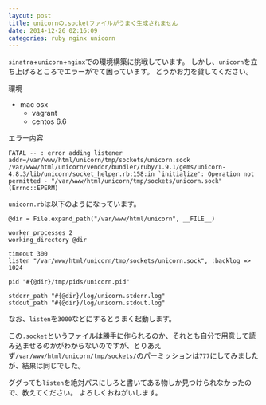 ```yaml
---
layout: post
title: unicornの.socketファイルがうまく生成されません
date: 2014-12-26 02:16:09
categories: ruby nginx unicorn
---
```

<!-- {% raw %} -->
<p><code>sinatra</code>+<code>unicorn</code>+<code>nginx</code>での環境構築に挑戦しています。
しかし、<code>unicorn</code>を立ち上げるところでエラーがでて困っています。
どうかお力を貸してください。</p>

<p>環境</p>

<ul>
<li>mac osx
<ul>
<li>vagrant</li>
<li>centos 6.6</li>
</ul></li>
</ul>

<p>エラー内容</p>

<pre><code>FATAL -- : error adding listener addr=/var/www/html/unicorn/tmp/sockets/unicorn.sock
/var/www/html/unicorn/vendor/bundler/ruby/1.9.1/gems/unicorn-4.8.3/lib/unicorn/socket_helper.rb:158:in `initialize': Operation not permitted - "/var/www/html/unicorn/tmp/sockets/unicorn.sock" (Errno::EPERM)
</code></pre>

<p><code>unicorn.rb</code>は以下のようになっています。</p>

<pre><code>@dir = File.expand_path("/var/www/html/unicorn", __FILE__)

worker_processes 2
working_directory @dir

timeout 300
listen "/var/www/html/unicorn/tmp/sockets/unicorn.sock", :backlog =&gt; 1024

pid "#{@dir}/tmp/pids/unicorn.pid"

stderr_path "#{@dir}/log/unicorn.stderr.log"
stdout_path "#{@dir}/log/unicorn.stdout.log"
</code></pre>

<p>なお、<code>listen</code>を<code>3000</code>などにするとうまく起動します。</p>

<p>この<code>.socket</code>というファイルは勝手に作られるのか、それとも自分で用意して読み込ませるのかがわからないのですが、とりあえず<code>/var/www/html/unicorn/tmp/sockets/</code>のパーミッションは<code>777</code>にしてみましたが、結果は同じでした。</p>

<p>ググっても<code>listen</code>を絶対パスにしろと書いてある物しか見つけられなかったので、教えてください。
よろしくおねがいします。</p>
<!-- {% endraw %} -->
